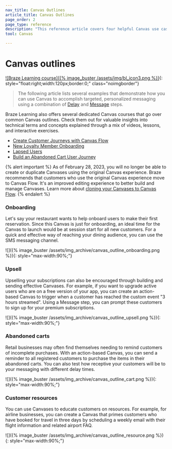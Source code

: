 ```yaml
---
nav_title: Canvas Outlines
article_title: Canvas Outlines
page_order: 2
page_type: reference
description: "This reference article covers four helpful Canvas use cases."
tool: Canvas

---
```


# Canvas outlines

[![Braze Learning course]({% image_buster /assets/img/bl_icon3.png %})](https://learning.braze.com/page/courses){: style="float:right;width:120px;border:0;" class="noimgborder"}

> The following article lists several examples that demonstrate how you can use Canvas to accomplish targeted, personalized messaging using a combination of [Delay]({{site.baseurl}}/user_guide/engagement_tools/canvas/canvas_components/delay_step/) and [Message]({{site.baseurl}}/user_guide/engagement_tools/canvas/canvas_components/message_step/) steps.

Braze Learning also offers several dedicated Canvas courses that go over common Canvas outlines. Check them out for valuable insights into technical terms and concepts explained through a mix of videos, lessons, and interactive exercises. 
- [Create Customer Journeys with Canvas Flow](https://learning.braze.com/create-customer-journeys-with-canvas-flow)
- [New Loyalty Member Onboarding](https://learning.braze.com/new-loyalty-member-onboarding)
- [Lapsed Users](https://learning.braze.com/lapsing-users)
- [Build an Abandoned Cart User Journey](https://learning.braze.com/build-an-abandoned-cart-user-journey)

{% alert important %}
As of February 28, 2023, you will no longer be able to create or duplicate Canvases using the original Canvas experience. Braze recommends that customers who use the original Canvas experience move to Canvas Flow. It's an improved editing experience to better build and manage Canvases. Learn more about [cloning your Canvases to Canvas Flow]({{site.baseurl}}/user_guide/engagement_tools/canvas/managing_canvases/cloning_canvases/).
{% endalert %}

### Onboarding

Let's say your restaurant wants to help onboard users to make their first reservation. Since this Canvas is just for onboarding, an ideal time for the Canvas to launch would be at session start for all new customers. For a quick and effective way of reaching your dining audience, you can use the SMS messaging channel.

![]({% image_buster /assets/img_archive/canvas_outline_onboarding.png %}){: style="max-width:90%;"}

### Upsell

Upselling your subscriptions can also be encouraged through building and sending effective Canvases. For example, if you want to upgrade active users who are on a free version of your app, you can create an action-based Canvas to trigger when a customer has reached the custom event "3 hours streamed". Using a Message step, you can prompt these customers to sign up for your premium subscriptions.

![]({% image_buster /assets/img_archive/canvas_outline_upsell.png %}){: style="max-width:90%;"}

### Abandoned carts

Retail businesses may often find themselves needing to remind customers of incomplete purchases. With an action-based Canvas, you can send a reminder to all registered customers to purchase the items in their abandoned carts. You can also test how receptive your customers will be to your messaging with different delay times.

![]({% image_buster /assets/img_archive/canvas_outline_cart.png %}){: style="max-width:90%;"}

### Customer resources

You can use Canvases to educate customers on resources. For example, for airline businesses, you can create a Canvas that primes customers who have booked for travel in three days by scheduling a weekly email with their flight information and related airport FAQ.

![]({% image_buster /assets/img_archive/canvas_outline_resource.png %}){: style="max-width:90%;"}
